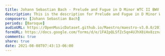 ```yaml
---
title: Johann Sebastian Bach - Prelude and Fugue in D Minor WTC II BWV 875 (3)
description: This is the description for Prelude and Fugue in D Minor WTC II BWV 875 by Johann Sebastian Bach
composers: [Johann Sebastian Bach]
periods: [Baroque]
audioURL: https://OpenMusicDataset.github.io/Maestro/maestro-v3.0.0/2017/MIDI-Unprocessed_065_PIANO065_MID--AUDIO-split_07-07-17_Piano-e_3-01_wav--1.midi
formURL: https://docs.google.com/forms/d/e/1FAIpQLSfZc5qn4UJhX8iHx8zznaK5kxlq8KCX3mXPtVfeidAdZNtk5Q/viewform
comments: true
share: true
date: 2021-08-08T07:43:13-06:00
---
```

